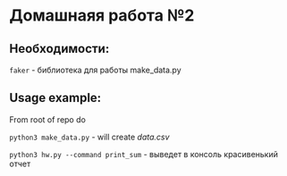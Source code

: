 # Домашнаяя работа №2

## Необходимости:
`faker` - библиотека для работы make_data.py

## Usage example:

From root of repo do


`python3 make_data.py` - will create *data.csv*


`python3 hw.py --command print_sum` - выведет в консоль красивенький отчет
